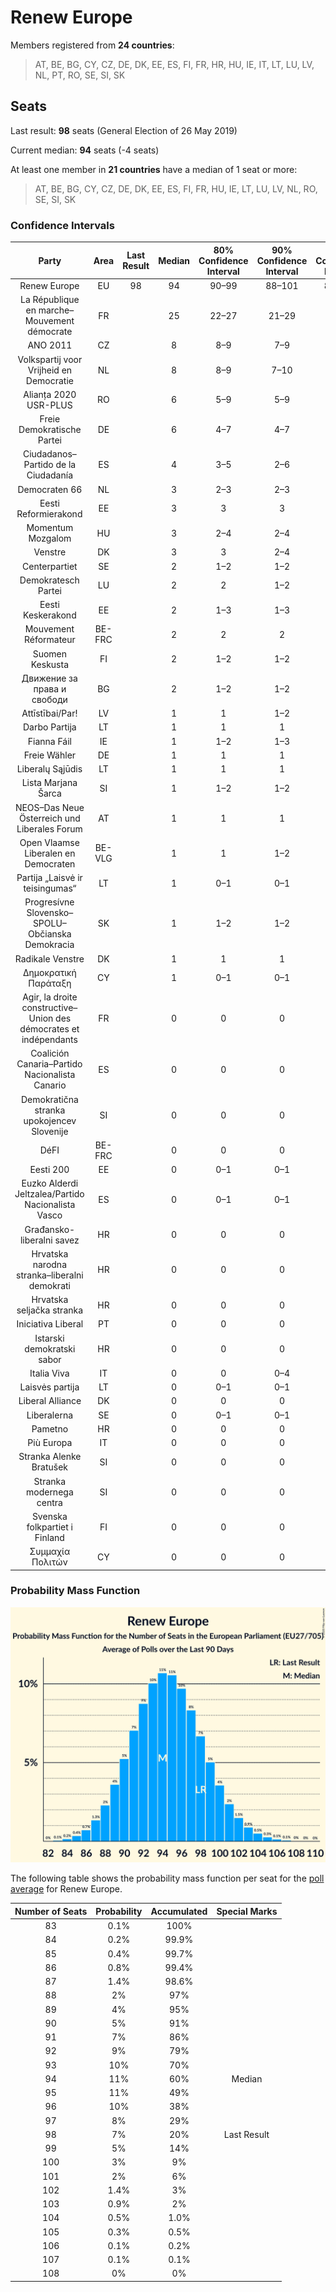 # Renew Europe

Members registered from **24 countries**:

> AT, BE, BG, CY, CZ, DE, DK, EE, ES, FI, FR, HR, HU, IE, IT, LT, LU, LV, NL, PT, RO, SE, SI, SK

## Seats

Last result: **98** seats (General Election of 26 May 2019)

Current median: **94** seats (-4 seats)

At least one member in **21 countries** have a median of 1 seat or more:

> AT, BE, BG, CY, CZ, DE, DK, EE, ES, FI, FR, HU, IE, LT, LU, LV, NL, RO, SE, SI, SK

### Confidence Intervals

| Party | Area | Last Result | Median | 80% Confidence Interval | 90% Confidence Interval | 95% Confidence Interval | 99% Confidence Interval |
|:-----:|:----:|:-----------:|:------:|:-----------------------:|:-----------------------:|:-----------------------:|:-----------------------:|
| Renew Europe | EU | 98 | 94 | 90–99 | 88–101 | 87–102 | 85–105 |
| La République en marche–Mouvement démocrate | FR | | 25 | 22–27 | 21–29 | 21–29 | 21–30 |
| ANO 2011 | CZ | | 8 | 8–9 | 7–9 | 7–9 | 7–10 |
| Volkspartij voor Vrijheid en Democratie | NL | | 8 | 8–9 | 7–10 | 7–10 | 7–11 |
| Alianța 2020 USR-PLUS | RO | | 6 | 5–9 | 5–9 | 4–10 | 4–10 |
| Freie Demokratische Partei | DE | | 6 | 4–7 | 4–7 | 4–7 | 4–8 |
| Ciudadanos–Partido de la Ciudadanía | ES | | 4 | 3–5 | 2–6 | 2–6 | 2–6 |
| Democraten 66 | NL | | 3 | 2–3 | 2–3 | 2–3 | 2–3 |
| Eesti Reformierakond | EE | | 3 | 3 | 3 | 3 | 2–4 |
| Momentum Mozgalom | HU | | 3 | 2–4 | 2–4 | 2–4 | 1–4 |
| Venstre | DK | | 3 | 3 | 2–4 | 2–4 | 2–4 |
| Centerpartiet | SE | | 2 | 1–2 | 1–2 | 1–2 | 1–2 |
| Demokratesch Partei | LU | | 2 | 2 | 1–2 | 1–2 | 1–2 |
| Eesti Keskerakond | EE | | 2 | 1–3 | 1–3 | 1–3 | 1–3 |
| Mouvement Réformateur | BE-FRC | | 2 | 2 | 2 | 2 | 2 |
| Suomen Keskusta | FI | | 2 | 1–2 | 1–2 | 1–2 | 1–2 |
| Движение за права и свободи | BG | | 2 | 1–2 | 1–2 | 1–2 | 1–2 |
| Attīstībai/Par! | LV | | 1 | 1 | 1–2 | 1–2 | 1–2 |
| Darbo Partija | LT | | 1 | 1 | 1 | 1 | 1 |
| Fianna Fáil | IE | | 1 | 1–2 | 1–3 | 1–4 | 1–4 |
| Freie Wähler | DE | | 1 | 1 | 1 | 1–2 | 0–2 |
| Liberalų Sąjūdis | LT | | 1 | 1 | 1 | 1 | 1 |
| Lista Marjana Šarca | SI | | 1 | 1–2 | 1–2 | 1–2 | 1–3 |
| NEOS–Das Neue Österreich und Liberales Forum | AT | | 1 | 1 | 1 | 1–2 | 0–2 |
| Open Vlaamse Liberalen en Democraten | BE-VLG | | 1 | 1 | 1–2 | 1–2 | 1–2 |
| Partija „Laisvė ir teisingumas“ | LT | | 1 | 0–1 | 0–1 | 0–1 | 0–1 |
| Progresívne Slovensko–SPOLU–Občianska Demokracia | SK | | 1 | 1–2 | 1–2 | 1–2 | 1–2 |
| Radikale Venstre | DK | | 1 | 1 | 1 | 0–1 | 0–1 |
| Δημοκρατική Παράταξη | CY | | 1 | 0–1 | 0–1 | 0–1 | 0–1 |
| Agir, la droite constructive–Union des démocrates et indépendants | FR | | 0 | 0 | 0 | 0 | 0 |
| Coalición Canaria–Partido Nacionalista Canario | ES | | 0 | 0 | 0 | 0 | 0–1 |
| Demokratična stranka upokojencev Slovenije | SI | | 0 | 0 | 0 | 0 | 0 |
| DéFI | BE-FRC | | 0 | 0 | 0 | 0 | 0 |
| Eesti 200 | EE | | 0 | 0–1 | 0–1 | 0–1 | 0–1 |
| Euzko Alderdi Jeltzalea/Partido Nacionalista Vasco | ES | | 0 | 0–1 | 0–1 | 0–1 | 0–2 |
| Građansko-liberalni savez | HR | | 0 | 0 | 0 | 0 | 0 |
| Hrvatska narodna stranka–liberalni demokrati | HR | | 0 | 0 | 0 | 0 | 0 |
| Hrvatska seljačka stranka | HR | | 0 | 0 | 0 | 0 | 0 |
| Iniciativa Liberal | PT | | 0 | 0 | 0 | 0 | 0–1 |
| Istarski demokratski sabor | HR | | 0 | 0 | 0 | 0 | 0 |
| Italia Viva | IT | | 0 | 0 | 0–4 | 0–4 | 0–4 |
| Laisvės partija | LT | | 0 | 0–1 | 0–1 | 0–1 | 0–1 |
| Liberal Alliance | DK | | 0 | 0 | 0 | 0 | 0 |
| Liberalerna | SE | | 0 | 0–1 | 0–1 | 0–1 | 0–1 |
| Pametno | HR | | 0 | 0 | 0 | 0 | 0 |
| Più Europa | IT | | 0 | 0 | 0 | 0 | 0 |
| Stranka Alenke Bratušek | SI | | 0 | 0 | 0 | 0 | 0 |
| Stranka modernega centra | SI | | 0 | 0 | 0 | 0 | 0 |
| Svenska folkpartiet i Finland | FI | | 0 | 0 | 0 | 0–1 | 0–1 |
| Συμμαχία Πολιτών | CY | | 0 | 0 | 0 | 0 | 0 |

### Probability Mass Function

![Graph with seats probability mass function not yet produced](average-2020-07-31-seats-pmf-reneweurope.png "Seats Probability Mass Function")

The following table shows the probability mass function per seat for the [poll average](average-2020-07-31.html) for Renew Europe.

| Number of Seats | Probability | Accumulated | Special Marks |
|:---------------:|:-----------:|:-----------:|:-------------:|
| 83 | 0.1% | 100% |  |
| 84 | 0.2% | 99.9% |  |
| 85 | 0.4% | 99.7% |  |
| 86 | 0.8% | 99.4% |  |
| 87 | 1.4% | 98.6% |  |
| 88 | 2% | 97% |  |
| 89 | 4% | 95% |  |
| 90 | 5% | 91% |  |
| 91 | 7% | 86% |  |
| 92 | 9% | 79% |  |
| 93 | 10% | 70% |  |
| 94 | 11% | 60% | Median |
| 95 | 11% | 49% |  |
| 96 | 10% | 38% |  |
| 97 | 8% | 29% |  |
| 98 | 7% | 20% | Last Result |
| 99 | 5% | 14% |  |
| 100 | 3% | 9% |  |
| 101 | 2% | 6% |  |
| 102 | 1.4% | 3% |  |
| 103 | 0.9% | 2% |  |
| 104 | 0.5% | 1.0% |  |
| 105 | 0.3% | 0.5% |  |
| 106 | 0.1% | 0.2% |  |
| 107 | 0.1% | 0.1% |  |
| 108 | 0% | 0% |  |


